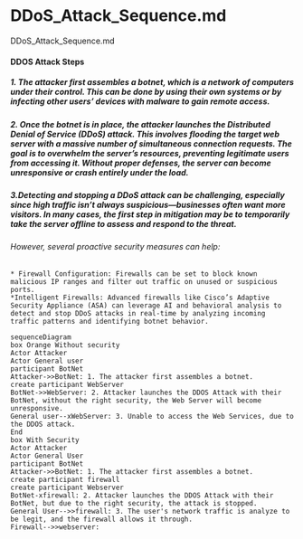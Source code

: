 # DDoS_Attack_Sequence.md
DDoS_Attack_Sequence.md

#### DDOS Attack Steps
#####	1. The attacker first assembles a botnet, which is a network of computers under their control. This can be done by using their own systems or by infecting other users’ devices with malware to gain remote access. 
#####	2. Once the botnet is in place, the attacker launches the Distributed Denial of Service (DDoS) attack. This involves flooding the target web server with a massive number of simultaneous connection requests. The goal is to overwhelm the server’s resources, preventing legitimate users from accessing it. Without proper defenses, the server can become unresponsive or crash entirely under the load.
#####	3.Detecting and stopping a DDoS attack can be challenging, especially since high traffic isn’t always suspicious—businesses often want more visitors. In many cases, the first step in mitigation may be to temporarily take the server offline to assess and respond to the threat.
######	However, several proactive security measures can help:
	* Firewall Configuration: Firewalls can be set to block known malicious IP ranges and filter out traffic on unused or suspicious ports.
	*Intelligent Firewalls: Advanced firewalls like Cisco’s Adaptive Security Appliance (ASA) can leverage AI and behavioral analysis to detect and stop DDoS attacks in real-time by analyzing incoming traffic patterns and identifying botnet behavior.



```mermaid
sequenceDiagram
box Orange Without security
Actor Attacker
Actor General user
participant BotNet
Attacker->>BotNet: 1. The attacker first assembles a botnet.
create participant WebServer
BotNet->>WebServer: 2. Attacker launches the DDOS Attack with their BotNet, without the right security, the Web Server will become unresponsive.
General user--xWebServer: 3. Unable to access the Web Services, due to the DDOS attack.
End
box With Security
Actor Attacker
Actor General User
participant BotNet
Attacker->>BotNet: 1. The attacker first assembles a botnet.
create participant firewall
create participant Webserver
BotNet-xfirewall: 2. Attacker launches the DDOS Attack with their BotNet, but due to the right security, the attack is stopped. 
General User-->>firewall: 3. The user's network traffic is analyze to be legit, and the firewall allows it through.
Firewall-->>webserver:
 
```
